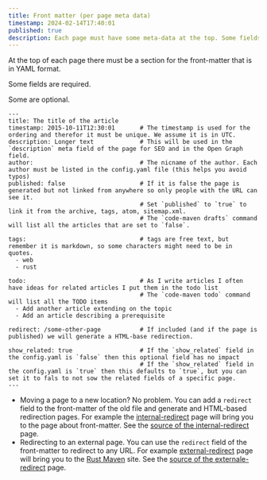 ```yaml
---
title: Front matter (per page meta data)
timestamp: 2024-02-14T17:40:01
published: true
description: Each page must have some meta-data at the top. Some fields are optional.
---
```


At the top of each page there must be a section for the front-matter that is in YAML format.

Some fields are required.

Some are optional.


```
---
title: The title of the article
timestamp: 2015-10-11T12:30:01       # The timestamp is used for the ordering and therefor it must be unique. We assume it is in UTC.
description: Longer text             # This will be used in the `description` meta field of the page for SEO and in the Open Graph field.
author:                              # The nicname of the author. Each author must be listed in the config.yaml file (this helps you avoid typos)
published: false                     # If it is false the page is generated but not linked from anywhere so only people with the URL can see it.
                                     # Set `published` to `true` to link it from the archive, tags, atom, sitemap.xml.
                                     # The `code-maven drafts` command will list all the articles that are set to `false`.

tags:                                # tags are free text, but remember it is markdown, so some characters might need to be in quotes.
  - web
  - rust

todo:                                # As I write articles I often have ideas for related articles I put them in the todo list
                                     # The `code-maven todo` command will list all the TODO items
  - Add another article extending on the topic
  - Add an article describing a prerequisite

redirect: /some-other-page           # If included (and if the page is published) we will generate a HTML-base redirection.

show_related: true                   # If the `show_related` field in the config.yaml is `false` then this optional field has no impact
                                     # If the `show_related` field in the config.yaml is `true` then this defaults to `true`, but you can set it to fals to not sow the related fields of a specific page.
---
```


* Moving a page to a new location? No problem. You can add a `redirect` field to the front-matter of the old file and generate and HTML-based redirection pages. For example the [internal-redirect](/internal-redirect) page will bring you to the page about front-matter. See the [source of the internal-redirect](https://github.com/szabgab/code-maven.rs/blob/main/site/pages/internal-redirect.md) page.
* Redirecting to an external page. You can use the `redirect` field of the front-matter to redirect to any URL. For example [external-redirect](/external-redirect) page will bring you to the [Rust Maven](https://rust.code-maven.com/) site. See the [source of the externale-redirect](https://github.com/szabgab/code-maven.rs/blob/main/site/pages/external-redirect.md) page.


